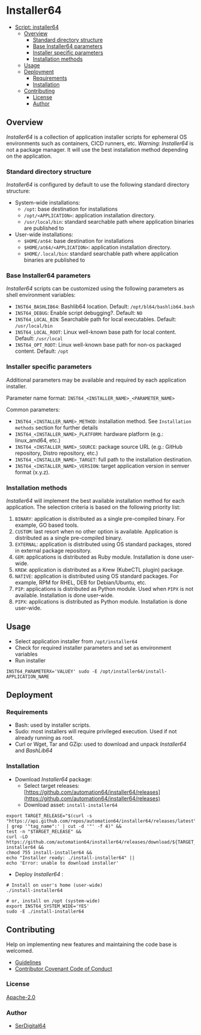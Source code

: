 # Installer64

- [Script: installer64](#script-installer64)
  - [Overview](#overview)
    - [Standard directory structure](#standard-directory-structure)
    - [Base Installer64 parameters](#base-installer64-parameters)
    - [Installer specific parameters](#installer-specific-parameters)
    - [Installation methods](#installation-methods)
  - [Usage](#usage)
  - [Deployment](#deployment)
    - [Requirements](#requirements)
    - [Installation](#installation)
  - [Contributing](#contributing)
    - [License](#license)
    - [Author](#author)

## Overview

_Installer64_ is a collection of application installer scripts for ephemeral OS environments such as containers, CICD runners, etc.
_Warning_: _Installer64_ is not a package manager. It will use the best installation method depending on the application.

### Standard directory structure

_Installer64_ is configured by default to use the following standard directory structure:

- System-wide installations:
  - `/opt`: base destination for installations
  - `/opt/<APPLICATION>`: application installation directory.
  - `/usr/local/bin`: standard searchable path where application binaries are published to
- User-wide installations:
  - `$HOME/at64`: base destination for installations
  - `$HOME/at64/<APPLICATION>`: application installation directory.
  - `$HOME/.local/bin`: standard searchable path where application binaries are published to

### Base Installer64 parameters

_Installer64_ scripts can be customized using the following parameters as shell environment variables:

- `INST64_BASHLIB64`: Bashlib64 location. Default: `/opt/bl64/bashlib64.bash`
- `INST64_DEBUG`: Enable script debugging?. Default: `NO`
- `INST64_LOCAL_BIN`: Searchable path for local executables. Default: `/usr/local/bin`
- `INST64_LOCAL_ROOT`: Linux well-known base path for local content. Default: `/usr/local`
- `INST64_OPT_ROOT`: Linux well-known base path for non-os packaged content. Default: `/opt`

### Installer specific parameters

Additional parameters may be available and required by each application installer.

Parameter name format: `INST64_<INSTALLER_NAME>_<PARAMETER_NAME>`

Common parameters:

- `INST64_<INSTALLER_NAME>_METHOD`: installation method. See `Installation methods` section for further details
- `INST64_<INSTALLER_NAME>_PLATFORM`: hardware platform (e.g.: linux_amd64, etc.)
- `INST64_<INSTALLER_NAME>_SOURCE`: package source URL (e.g.: GitHub repository, Distro repository, etc.)
- `INST64_<INSTALLER_NAME>_TARGET`: full path to the installation destination.
- `INST64_<INSTALLER_NAME>_VERSION`: target application version in semver format (x.y.z).

### Installation methods

_Installer64_ will implement the best available installation method for each application.
The selection criteria is based on the following priority list:

1. `BINARY`: application is distributed as a single pre-compiled binary. For example, GO based tools.
1. `CUSTOM`: last resort when no other option is available. Application is distributed as a single pre-compiled binary.
1. `EXTERNAL`: application is distributed using OS standard packages, stored in external package repository.
1. `GEM`: applications is distributed as Ruby module. Installation is done user-wide.
1. `KREW`: application is distributed as a Krew (KubeCTL plugin) package.
1. `NATIVE`: application is distributed using OS standard packages. For example, RPM for RHEL, DEB for Debian/Ubuntu, etc.
1. `PIP`: applications is distributed as Python module. Used when `PIPX` is not available. Installation is done user-wide.
1. `PIPX`: applications is distributed as Python module. Installation is done user-wide.

## Usage

- Select application installer from `/opt/installer64`
- Check for required installer parameters and set as environment variables
- Run installer

```shell
INST64_PARAMETERX='VALUEY' sudo -E /opt/installer64/install-APPLICATION_NAME
```

## Deployment

### Requirements

- Bash: used by installer scripts.
- Sudo: most installers will require privileged execution. Used if not already running as root.
- Curl or Wget, Tar and GZip: used to download and unpack _Installer64_ and _BashLib64_

### Installation

- Download _Installer64_ package:
  - Select target releases: [https://github.com/automation64/installer64/releases](https://github.com/automation64/installer64/releases)
  - Download asset: `install-installer64`

```shell
export TARGET_RELEASE="$(curl -s "https://api.github.com/repos/automation64/installer64/releases/latest" | grep '"tag_name":' | cut -d '"' -f 4)" &&
test -n "$TARGET_RELEASE" &&
curl -LO https://github.com/automation64/installer64/releases/download/${TARGET_RELEASE}/install-installer64 &&
chmod 755 install-installer64 &&
echo "Installer ready: ./install-installer64" ||
echo 'Error: unable to download installer'
```

- Deploy _Installer64_ :

```shell
# Install on user's home (user-wide)
./install-installer64

# or, install on /opt (system-wide)
export INST64_SYSTEM_WIDE='YES'
sudo -E ./install-installer64
```

## Contributing

Help on implementing new features and maintaining the code base is welcomed.

- [Guidelines](https://github.com/automation64/installer64/blob/main/CONTRIBUTING.md)
- [Contributor Covenant Code of Conduct](https://github.com/automation64/installer64/blob/main/CODE_OF_CONDUCT.md)

### License

[Apache-2.0](https://www.apache.org/licenses/LICENSE-2.0.txt)

### Author

- [SerDigital64](https://github.com/serdigital64)
